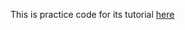 This is practice code for its tutorial [here](https://wltongxue.github.io/categories/%E6%95%B0%E6%8D%AE%E6%8C%96%E6%8E%98%E5%AE%9E%E6%88%98%E8%AE%B2%E8%A7%A3%E7%B3%BB%E5%88%97/)